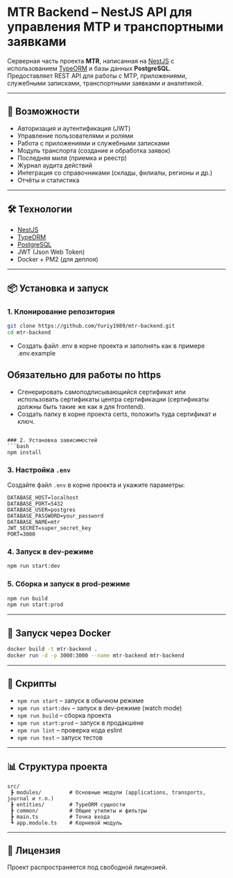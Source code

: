 # MTR Backend – NestJS API для управления МТР и транспортными заявками

Серверная часть проекта **MTR**, написанная на [NestJS](https://nestjs.com/) с использованием [TypeORM](https://typeorm.io/) и базы данных **PostgreSQL**.  
Предоставляет REST API для работы с МТР, приложениями, служебными записками, транспортными заявками и аналитикой.

---

## 🚀 Возможности
- Авторизация и аутентификация (JWT)
- Управление пользователями и ролями
- Работа с приложениями и служебными записками
- Модуль транспорта (создание и обработка заявок)
- Последняя миля (приемка и реестр)
- Журнал аудита действий
- Интеграция со справочниками (склады, филиалы, регионы и др.)
- Отчёты и статистика

---

## 🛠️ Технологии
- [NestJS](https://nestjs.com/)
- [TypeORM](https://typeorm.io/)
- [PostgreSQL](https://www.postgresql.org/)
- JWT (Json Web Token)
- Docker + PM2 (для деплоя)

---

## 📦 Установка и запуск

### 1. Клонирование репозитория
```bash
git clone https://github.com/Yuriy1989/mtr-backend.git
cd mtr-backend
```
- Создать файл .env в корне проекта и заполнять как в примере .env.example 

## Обязательно для работы по https

- Сгенерировать самоподписывающийся сертификат или использовать сертификаты центра сертификации (сертификаты должны быть такие же как я для frontend).
- Создать папку в корне проекта certs, положить туда сертификат и ключ.

```

### 2. Установка зависимостей
```bash
npm install
```

### 3. Настройка `.env`
Создайте файл `.env` в корне проекта и укажите параметры:
```env
DATABASE_HOST=localhost
DATABASE_PORT=5432
DATABASE_USER=postgres
DATABASE_PASSWORD=your_password
DATABASE_NAME=mtr
JWT_SECRET=super_secret_key
PORT=3000
```

### 4. Запуск в dev-режиме
```bash
npm run start:dev
```

### 5. Сборка и запуск в prod-режиме
```bash
npm run build
npm run start:prod
```

---

## 🐳 Запуск через Docker
```bash
docker build -t mtr-backend .
docker run -d -p 3000:3000 --name mtr-backend mtr-backend
```

---

## 📖 Скрипты
- `npm run start` – запуск в обычном режиме
- `npm run start:dev` – запуск в dev-режиме (watch mode)
- `npm run build` – сборка проекта
- `npm run start:prod` – запуск в продакшене
- `npm run lint` – проверка кода eslint
- `npm run test` – запуск тестов

---

## 📊 Структура проекта
```
src/
 ┣ modules/         # Основные модули (applications, transports, journal и т.п.)
 ┣ entities/        # TypeORM сущности
 ┣ common/          # Общие утилиты и фильтры
 ┣ main.ts          # Точка входа
 ┗ app.module.ts    # Корневой модуль
```
---

## 📝 Лицензия
Проект распространяется под свободной лицензией.
